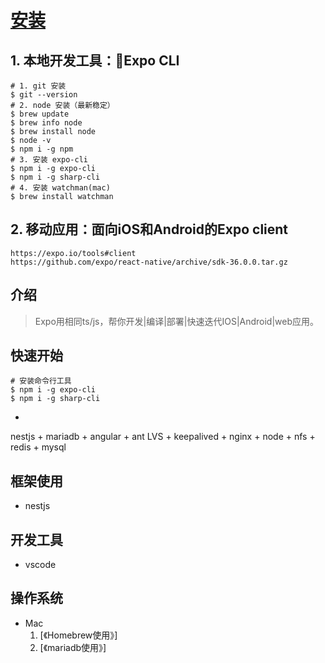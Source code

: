 # [安装]

## 1. 本地开发工具：Expo CLI
```
# 1. git 安装
$ git --version
# 2. node 安装（最新稳定）
$ brew update
$ brew info node
$ brew install node
$ node -v
$ npm i -g npm
# 3. 安装 expo-cli
$ npm i -g expo-cli
$ npm i -g sharp-cli
# 4. 安装 watchman(mac)
$ brew install watchman
```

## 2. 移动应用：面向iOS和Android的Expo client

```
https://expo.io/tools#client
https://github.com/expo/react-native/archive/sdk-36.0.0.tar.gz
```

## 介绍
> Expo用相同ts/js，帮你开发|编译|部署|快速迭代IOS|Android|web应用。

## 快速开始
```
# 安装命令行工具
$ npm i -g expo-cli
$ npm i -g sharp-cli
```

- 
nestjs + mariadb + angular + ant
LVS + keepalived + nginx + node + nfs + redis + mysql

## 框架使用
- nestjs

## 开发工具
- vscode 

## 操作系统
- Mac
    1. [《Homebrew使用》]
    2. [《mariadb使用》]

## 
[《MHS笔记》]: https://mhsnet.github.io/mhsnote/ "《MHS笔记》"

[安装]: https://mhsnet.github.io/mhsnote/framework/react-native/expo/base/get-started/installation.html "安装"